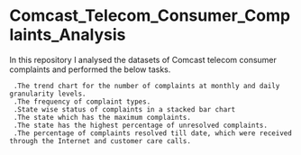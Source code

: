 # Comcast_Telecom_Consumer_Complaints_Analysis
In this repository I analysed the datasets of Comcast telecom consumer complaints and performed the below tasks.

     .The trend chart for the number of complaints at monthly and daily granularity levels.
     .The frequency of complaint types.
     .State wise status of complaints in a stacked bar chart
     .The state which has the maximum complaints.
     .The state has the highest percentage of unresolved complaints.
     .The percentage of complaints resolved till date, which were received through the Internet and customer care calls.

   
